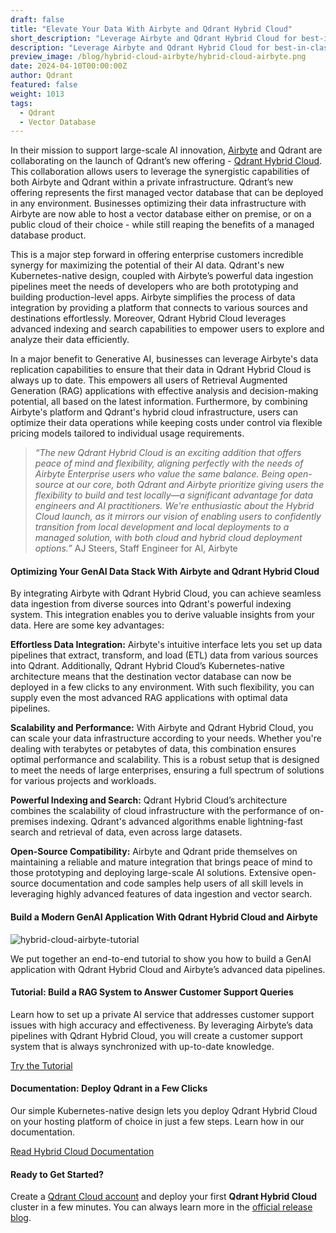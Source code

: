 ```yaml
---
draft: false
title: "Elevate Your Data With Airbyte and Qdrant Hybrid Cloud"
short_description: "Leverage Airbyte and Qdrant Hybrid Cloud for best-in-class data performance." 
description: "Leverage Airbyte and Qdrant Hybrid Cloud for best-in-class data performance."
preview_image: /blog/hybrid-cloud-airbyte/hybrid-cloud-airbyte.png
date: 2024-04-10T00:00:00Z
author: Qdrant
featured: false
weight: 1013
tags:
  - Qdrant
  - Vector Database
---
```


In their mission to support large-scale AI innovation, [Airbyte](https://airbyte.com/) and Qdrant are collaborating on the launch of Qdrant’s new offering - [Qdrant Hybrid Cloud](/hybrid-cloud/). This collaboration allows users to leverage the synergistic capabilities of both Airbyte and Qdrant within a private infrastructure. Qdrant’s new offering represents the first managed vector database that can be deployed in any environment. Businesses optimizing their data infrastructure with Airbyte are now able to host a vector database either on premise, or on a public cloud of their choice - while still reaping the benefits of a managed database product.

This is a major step forward in offering enterprise customers incredible synergy for maximizing the potential of their AI data. Qdrant's new Kubernetes-native design, coupled with Airbyte’s powerful data ingestion pipelines meet the needs of developers who are both prototyping and building production-level apps. Airbyte simplifies the process of data integration by providing a platform that connects to various sources and destinations effortlessly. Moreover, Qdrant Hybrid Cloud leverages advanced indexing and search capabilities to empower users to explore and analyze their data efficiently.

In a major benefit to Generative AI, businesses can leverage Airbyte's data replication capabilities to ensure that their data in Qdrant Hybrid Cloud is always up to date. This empowers all users of Retrieval Augmented Generation (RAG) applications with effective analysis and decision-making potential, all based on the latest information. Furthermore, by combining Airbyte's platform and Qdrant's hybrid cloud infrastructure, users can optimize their data operations while keeping costs under control via flexible pricing models tailored to individual usage requirements.

> *“The new Qdrant Hybrid Cloud is an exciting addition that offers peace of mind and flexibility, aligning perfectly with the needs of Airbyte Enterprise users who value the same balance. Being open-source at our core, both Qdrant and Airbyte prioritize giving users the flexibility to build and test locally—a significant advantage for data engineers and AI practitioners. We're enthusiastic about the Hybrid Cloud launch, as it mirrors our vision of enabling users to confidently transition from local development and local deployments to a managed solution, with both cloud and hybrid cloud deployment options.”* AJ Steers, Staff Engineer for AI, Airbyte    

#### Optimizing Your GenAI Data Stack With Airbyte and Qdrant Hybrid Cloud

By integrating Airbyte with Qdrant Hybrid Cloud, you can achieve seamless data ingestion from diverse sources into Qdrant's powerful indexing system. This integration enables you to derive valuable insights from your data. Here are some key advantages:

**Effortless Data Integration:** Airbyte's intuitive interface lets you set up data pipelines that extract, transform, and load (ETL) data from various sources into Qdrant. Additionally, Qdrant Hybrid Cloud’s Kubernetes-native architecture means that the destination vector database can now be deployed in a few clicks to any environment. With such flexibility, you can supply even the most advanced RAG applications with optimal data pipelines.

**Scalability and Performance:** With Airbyte and Qdrant Hybrid Cloud, you can scale your data infrastructure according to your needs. Whether you're dealing with terabytes or petabytes of data, this combination ensures optimal performance and scalability. This is a robust setup that is designed to meet the needs of large enterprises, ensuring a full spectrum of solutions for various projects and workloads.

**Powerful Indexing and Search:** Qdrant Hybrid Cloud’s architecture combines the scalability of cloud infrastructure with the performance of on-premises indexing. Qdrant's advanced algorithms enable lightning-fast search and retrieval of data, even across large datasets.

**Open-Source Compatibility:** Airbyte and Qdrant pride themselves on maintaining a reliable and mature integration that brings peace of mind to those prototyping and deploying large-scale AI solutions. Extensive open-source documentation and code samples help users of all skill levels in leveraging highly advanced features of data ingestion and vector search.

#### Build a Modern GenAI Application With Qdrant Hybrid Cloud and Airbyte

![hybrid-cloud-airbyte-tutorial](/blog/hybrid-cloud-airbyte/hybrid-cloud-airbyte-tutorial.png)

We put together an end-to-end tutorial to show you how to build a GenAI application with Qdrant Hybrid Cloud and Airbyte’s advanced data pipelines.

#### Tutorial: Build a RAG System to Answer Customer Support Queries

Learn how to set up a private AI service that addresses customer support issues with high accuracy and effectiveness. By leveraging Airbyte’s data pipelines with Qdrant Hybrid Cloud, you will create a customer support system that is always synchronized with up-to-date knowledge.

[Try the Tutorial](/documentation/tutorials/rag-customer-support-cohere-airbyte-aws/)

#### Documentation: Deploy Qdrant in a Few Clicks

Our simple Kubernetes-native design lets you deploy Qdrant Hybrid Cloud on your hosting platform of choice in just a few steps. Learn how in our documentation.

[Read Hybrid Cloud Documentation](/documentation/hybrid-cloud/)

#### Ready to Get Started?

Create a [Qdrant Cloud account](https://cloud.qdrant.io/login) and deploy your first **Qdrant Hybrid Cloud** cluster in a few minutes. You can always learn more in the [official release blog](/blog/hybrid-cloud/). 